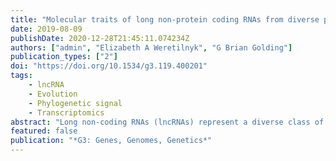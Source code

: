 ```yaml
---
title: "Molecular traits of long non-protein coding RNAs from diverse plant species show little evidence of phylogenetic relationships"
date: 2019-08-09
publishDate: 2020-12-28T21:45:11.074234Z
authors: ["admin", "Elizabeth A Weretilnyk", "G Brian Golding"]
publication_types: ["2"]
doi: "https://doi.org/10.1534/g3.119.400201"
tags:
    - lncRNA
    - Evolution
    - Phylogenetic signal
    - Transcriptomics
abstract: "Long non-coding RNAs (lncRNAs) represent a diverse class of regulatory loci with roles in development and stress responses throughout all kingdoms of life. LncRNAs, however, remain under-studied in plants compared to animal systems. To address this deficiency, we applied a machine learning prediction tool, Classifying RNA by Ensemble Machine learning Algorithm (CREMA), to analyze RNAseq data from 11 plant species chosen to represent a wide range of evolutionary histories. Transcript sequences of all expressed and/or annotated loci from plants grown in unstressed (control) conditions were assembled and input into CREMA for comparative analyses. On average, 6.4% of the plant transcripts were identified by CREMA as encoding lncRNAs. Gene annotation associated with the transcripts showed that up to 99% of all predicted lncRNAs for *Solanum tuberosum* and *Amborella trichopoda* were missing from their reference annotations whereas the reference annotation for the genetic model plant *Arabidopsis thaliana* contains 96% of all predicted lncRNAs for this species. Thus a reliance on reference annotations for use in lncRNA research in less well-studied plants can be impeded by the near absence of annotations associated with these regulatory transcripts. Moreover, our work using phylogenetic signal analyses suggests that molecular traits of plant lncRNAs display different evolutionary patterns than all other transcripts in plants and have molecular traits that do not follow a classic evolutionary pattern. Specifically, GC content was the only tested trait of lncRNAs with consistently significant and high phylogenetic signal, contrary to high signal in all tested molecular traits for the other transcripts in our tested plant species."
featured: false
publication: "*G3: Genes, Genomes, Genetics*"
---
```


